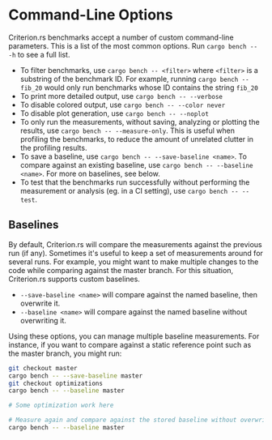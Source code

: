 # Command-Line Options

Criterion.rs benchmarks accept a number of custom command-line parameters. This
is a list of the most common options. Run `cargo bench -- -h` to see a full
list.

* To filter benchmarks, use `cargo bench -- <filter>` where `<filter>` is a
substring of the benchmark ID. For example, running `cargo bench -- fib_20`
would only run benchmarks whose ID contains the string `fib_20`
* To print more detailed output, use `cargo bench -- --verbose`
* To disable colored output, use `cargo bench -- --color never`
* To disable plot generation, use `cargo bench -- --noplot`
* To only run the measurements, without saving, analyzing or plotting the results, use `cargo bench -- --measure-only`. This is useful when profiling the benchmarks, to reduce the amount of unrelated clutter in the profiling results.
* To save a baseline, use `cargo bench -- --save-baseline <name>`. To compare against an existing baseline, use `cargo bench -- --baseline <name>`. For more on baselines, see below.
* To test that the benchmarks run successfully without performing the measurement or analysis (eg. in a CI setting), use `cargo bench -- --test`.

## Baselines

By default, Criterion.rs will compare the measurements against the previous run (if any). Sometimes it's useful to keep a set of measurements around for several runs. For example, you might want to make multiple changes to the code while comparing against the master branch. For this situation, Criterion.rs supports custom baselines.

* `--save-baseline <name>` will compare against the named baseline, then overwrite it. 
* `--baseline <name>` will compare against the named baseline without overwriting it.

Using these options, you can manage multiple baseline measurements. For instance, if you want to compare against a static reference point such as the master branch, you might run:

```sh
git checkout master
cargo bench -- --save-baseline master
git checkout optimizations
cargo bench -- --baseline master

# Some optimization work here

# Measure again and compare against the stored baseline without overwriting it
cargo bench -- --baseline master
```
